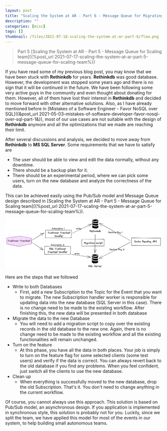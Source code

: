 ```yaml
---
layout: post
title: "Scaling the System at AR - Part 6 - Message Queue for Migrating Database"
description: ""
categories: [misc]
tags: []
thumbnail: /files/2021-07-18-scaling-the-system-at-ar-part-6/flow.png
---
```


> Part 5
> [Scaling the System at AR - Part 5 - Message Queue for Scaling team]({%post_url 2021-07-17-scaling-the-system-at-ar-part-5-message-queue-for-scaling-team%})

If you have read some of my previous blog post, you may know that we have been stuck with **Rethinkdb** for
years. **Rethinkdb** was good database. However, the development was stopped some years ago and
there is no sign that it will be continued in the future. We have been following some very active
guys in the community and even thought about donating for them. However, all of them have lost their
interest in **Rethinkdb** and
decided to move forward with other alternative solutions. Also, as I have already mentioned before in
[Mistakes of a Software Engineer - Favor NoSQL over SQL]({&post_url 2021-05-03-mistakes-of-software-developer-favor-nosql-over-sql-part-1&}),
most of our use cases are not suitable with the design of **Rethinkdb** anymore and all the optimizations
that we made are reaching their limit.

After several discussions and analysis, we decided to move away from **Rethinkdb** to
**MS SQL Server**. Some requirements that we have to satisfy are

- The user should be able to view and edit the data normally, without any downtime.
- There should be a backup plan for it.
- There should be an experimental period, where we can pick some users, turn on the new database and
  analyze the correctness of the data.

This can be achieved easily using the Pub/Sub model and Message Queue design described in
[Scaling the System at AR - Part 5 - Message Queue for Scaling team]({%post_url 2021-07-17-scaling-the-system-at-ar-part-5-message-queue-for-scaling-team%}).

![Flow](/files/2021-07-18-scaling-the-system-at-ar-part-6/flow.png)

<!-- more -->

Here are the steps that we followed

- Write to both Databases
  - First, add a new Subscription to the Topic for the Event that you want to migrate. The new
Subscription handler worker is responsible for updating data into the new database (SQL Server in
this case). There is no change need to be made to the existing workflow. After finishing this, the
new data will be presented in both database
- Migrate the data to the new Database
  - You will need to add a migration script to copy over the existing records in the old database to the
new one. Again, there is no change need to be made to the existing workflow and all the existing
functionalities will remain unchanged.
- Turn on the feature
  - At this phase, you have all the data in both places. Your job is simply to turn on the feature flag
for some selected clients (some test users) and verify if the data is correct. You can always revert
back to the old database if you find any problems. When you feel confident, just switch all the
clients to use the new database.
- Clean up
  - When everything is successfully moved to the new database, drop the old Subscription. That's it.
  You don't need to change anything in the current workflow.

Of course, you cannot always use this approach. This solution is based on Pub/Sub model, an
asynchronous design. If you application is implemented in synchronous style, this solution is
probably not for you. Luckily, since we split the team, we have applied this model for most of the
events in our system, to help building small autonomous teams.

